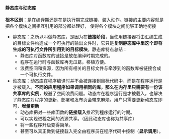 #### 静态库与动态库

**根本区别**：是在编译期还是在是执行期完成链接、装入动作。链接的主要内容就是把各个模块之间相互引用的部分都处理好， 使得各个模块之间能够正确地衔接

- 静态库：之所以叫做静态库，是因为在**链接阶段**，当使用链接器将由汇编生成的目标文件构造成一个可执行的输出文件时，它只是**复制静态库中里这个即将生成的可执行文件所引用到的目标模块**。静态库特点总结：
  - 静态库对函数库的链接是放在编译时期完成的。
  - 程序在运行时与函数库再无瓜葛，移植方便。
  - 浪费空间和资源，因为所有相关的目标文件与牵涉到的函数库被链接合成一个可执行文件。
- 动态库：动态库在程序编译时并不会被连接到目标代码中，而是在程序运行是才被载入。**不同的应用程序如果调用相同的库，那么在内存里只需要有一份该共享库的实例**，规避了空间浪费问题。动态库在程序运行是才被载入，也解决了静态库对程序的更新、部署和发布页会带来麻烦。用户只需要更新动态库即可，**增量更新**
  - 动态库把对一些库函数的**链接载入**推迟到程序运行的时期。
  - 可以实现进程之间的资源共享。（因此动态库也称为共享库）
  - 将一些程序升级变得简单。
  - 甚至可以真正做到链接载入完全由程序员在程序代码中控制（**显示调用**）。

#### 